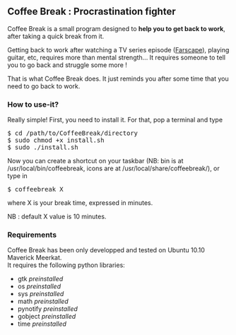 <h2>Coffee Break : Procrastination fighter</h2>

<p>Coffee Break is a small program designed to <b>help you to get back to work</b>, after taking a quick break from it.</p>
<p>Getting back to work after watching a TV series episode (<a href="http://en.wikipedia.org/wiki/Farscape">Farscape</a>), playing guitar, etc, requires more than mental strength... It requires someone to tell you to go back and struggle some more !</p>

<p>That is what Coffee Break does. It just reminds you after some time that you need to go back to work.</p>

<h3>How to use-it?</h3>
<p>Really simple! First, you need to install it. For that, pop a terminal and type <br/>
<pre>$ cd /path/to/CoffeeBreak/directory
$ sudo chmod +x install.sh
$ sudo ./install.sh</pre></p>

<p>Now you can create a shortcut on your taskbar (NB: bin is at /usr/local/bin/coffeebreak, icons are at /usr/local/share/coffeebreak/), or type in <pre>$ coffeebreak X</pre> where X is your break time, expressed in minutes.</p>
<p>NB : default X value is 10 minutes.</p>

<h3>Requirements</h3>
<p>Coffee Break has been only developped and tested on Ubuntu 10.10 Maverick Meerkat.<br/>
It requires the following python libraries: <ul>
<li>gtk <i>preinstalled</i></li>
<li>os <i>preinstalled</i></li>
<li>sys <i>preinstalled</i></li>
<li>math <i>preinstalled</i></li>
<li>pynotify <i>preinstalled</i></li>
<li>gobject <i>preinstalled</i></li>
<li>time <i>preinstalled</i></li>
</ul></p>